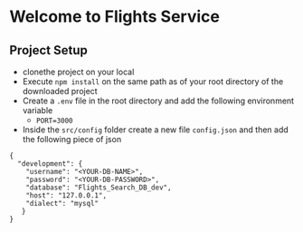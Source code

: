 # Welcome to Flights Service

## Project Setup 
  - clonethe project on your local
  - Execute `npm install` on the same path as of your root directory of the downloaded project
  - Create a `.env` file in the root directory and add the following environment variable
     - `PORT=3000`
  - Inside the `src/config` folder create a new file `config.json` and then add the following 
  piece of json

``````  
{
  "development": {
    "username": "<YOUR-DB-NAME>",
    "password": "<YOUR-DB-PASSWORD>",
    "database": "Flights_Search_DB_dev",
    "host": "127.0.0.1",
    "dialect": "mysql"
   }
}

``````
